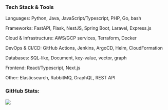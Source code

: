 ### Tech Stack & Tools

Languages: Python, Java, JavaScript/Typescript, PHP, Go, bash

Frameworks: FastAPI, Flask, NestJS, Spring Boot, Laravel, Express.js

Cloud & Infrastructure: AWS/GCP services, Terraform, Docker

DevOps & CI/CD: GitHub Actions, Jenkins, ArgoCD, Helm, CloudFormation

Databases: SQL-like, Document, key-value, vector, graph

Frontend: React/Typescript, Next.js

Other: Elasticsearch, RabbitMQ, GraphQL, REST API

### GitHub Stats:
![](https://github-readme-streak-stats.herokuapp.com/?user=fr44lancer&theme=onedark&hide_border=false)<br/>




